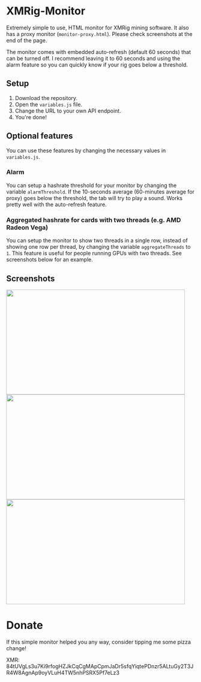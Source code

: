 # XMRig-Monitor

Extremely simple to use, HTML monitor for XMRig mining software. It also has a proxy monitor (`monitor-proxy.html`). Please check screenshots at the end of the page.

The monitor comes with embedded auto-refresh (default 60 seconds) that can be turned off. I recommend leaving it to 60 seconds and using the alarm feature so you can quickly know if your rig goes below a threshold.

## Setup

1. Download the repository.
2. Open the `variables.js` file.
3. Change the URL to your own API endpoint.
4. You're done!

## Optional features
You can use these features by changing the necessary values in `variables.js`.

### Alarm
You can setup a hashrate threshold for your monitor by changing the variable `alarmThreshold`. If the 10-seconds average (60-minutes average for proxy) goes below the threshold, the tab will try to play a sound. Works pretty well with the auto-refresh feature.

### Aggregated hashrate for cards with two threads (e.g. AMD Radeon Vega)
You can setup the monitor to show two threads in a single row, instead of showing one row per thread, by changing the variable `aggregateThreads` to `1`. This feature is useful for people running GPUs with two threads. See screenshots below for an example.

## Screenshots

<img src="https://i.imgur.com/eg4Avpp.jpg" height="280" width="476"> <img src="https://i.imgur.com/iXAfRlx.jpg" height="280" width="476"> <img src="https://i.imgur.com/tfD5KzJ.jpg" height="280" width="476"> 

# Donate
If this simple monitor helped you any way, consider tipping me some pizza change!

XMR: 84tUVgLs3u7Ki9rfogHZJkCqCgMApCpmJaDr5sfqYiqtePDnzr5ALtuGy2T3JR4W8AgnAp9oyVLuH4TW5nhPSRX5Pf7eLz3
